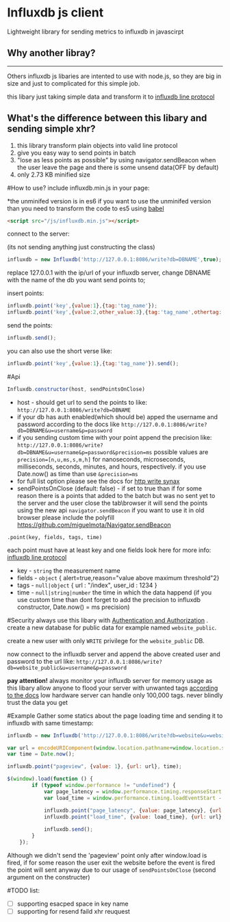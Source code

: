 # Influxdb js client
Lightweight library for sending metrics to influxdb in javascirpt

## Why another libray?
----------
Others influxdb js libaries are intented to use with node.js, so they are big in size and just to complicated for this simple job.

this libary just taking simple data and transform it to [influxdb line protocol](https://docs.influxdata.com/influxdb/v0.13/write_protocols/line/)

## What's the difference between this libary and sending simple xhr?

 1. this library transform plain objects into valid line protocol
 2. give you easy way to send points in batch
 3. "lose as less points as possible" by using navigator.sendBeacon when the user leave the page and there is some unsend data(OFF by default)
 4. only 2.73 KB minified size

#How to use?
include influxdb.min.js in your page:

*the unminifed version is in es6 if you want to use the unminifed version than you need to transform the code to es5 using [babel](https://babeljs.io/repl/)
```html
<script src="/js/influxdb.min.js"></script>
```

connect to the server:

(its not sending anything just constructing the class)
```javascript
influxdb = new Influxdb('http://127.0.0.1:8086/write?db=DBNAME',true);
```
replace 127.0.0.1 with the ip/url of your influxdb server, change DBNAME with the name of the db you want send points to;

insert points:
```javascript
influxdb.point('key',{value:1},{tag:'tag_name'});
influxdb.point('key',{value:2,other_value:3},{tag:'tag_name',othertag:'some_value'});
```
send the points:

```javascript
influxdb.send();
```


you can also use the short verse like:

```javascript
influxdb.point('key',{value:1},{tag:'tag_name'}).send();
```

#Api

```javascript
Influxdb.constructor(host, sendPointsOnClose)
```

 - host - should get url to send the points to like: `http://127.0.0.1:8086/write?db=DBNAME`
  - if your db has auth enabled(which should be) apped the username and password according to the docs like `http://127.0.0.1:8086/write?db=DBNAME&u=username&p=password`
  - if you sending custom time with your point append the precision like:
 `http://127.0.0.1:8086/write?db=DBNAME&u=username&p=password&precision=ms` possible values are `precision=[n,u,ms,s,m,h]` for nanoseconds, microseconds, milliseconds, seconds, minutes, and hours, respectively. if you use Date.now() as time than use `&precision=ms`
 - for full list option please see the docs for [http write synax](https://docs.influxdata.com/influxdb/v0.13/write_protocols/write_syntax/#http)
 - sendPointsOnClose (default: false) - if set to true than if for some reason there is a points that added to the batch but was no sent yet to the server and the user close the tab\browser it will send the points using the new api `navigator.sendBeacon` if you want to use it in old browser please include the polyfill https://github.com/miguelmota/Navigator.sendBeacon 
 


````.point(key, fields, tags, time)````

each point must have at least key and one fields look here for more info: [influxdb line protocol](https://docs.influxdata.com/influxdb/v0.13/write_protocols/line/)

 - key - `string` the measurement name
 - fields - `object` { alert=true,reason="value above maximum threshold"2}
 - tags - `null|object` { url : "/index", user_id : 1234 }
 - time - `null|string|number` the time in which the data happend (if you use custom time than dont forget to add the precision to influxdb constructor, Date.now() = ms precision)

#Security
always use this libary with [Authentication and Authorization](https://docs.influxdata.com/influxdb/v0.13/administration/authentication_and_authorization/) .
create a new database for public data for example named `website_public`.

create a new user with only `WRITE` privilege for the `website_public` DB.

now connect to the influxdb server and append the above created user and password to the url like:
`http://127.0.0.1:8086/write?db=website_public&u=username&p=password`

**pay attention!** always monitor your influxdb server for memory usage as this libary allow anyone to flood your server with unwanted tags [according to the docs](https://docs.influxdata.com/influxdb/v0.13/guides/hardware_sizing/) low hardware server can handle only 100,000 tags.
never blindly trust the data you get

 
#Example
Gather some statics about the page loading time and sending it to influxdb with same timestamp:
```javascript
influxdb = new Influxdb('http://127.0.0.1:8086/write?db=website&u=website_public&p=12341234&precision=ms',true);

var url = encodeURIComponent(window.location.pathname+window.location.search);
var time = Date.now();

influxdb.point("pageview", {value: 1}, {url: url}, time);

$(window).load(function () {
        if (typeof window.performance != "undefined") {
            var page_latency = window.performance.timing.responseStart - window.performance.timing.connectStart;
            var load_time = window.performance.timing.loadEventStart - window.performance.timing.navigationStart;

            influxdb.point("page_latency", {value: page_latency}, {url: url}, time);
            influxdb.point("load_time", {value: load_time}, {url: url}, time);
            
            influxdb.send();
        }
    });
```

Although we didn't send the 'pageview' point only after window.load is fired, if for some reason the user exit the website before the event is fired the point will sent anyway due to our usage of `sendPointsOnClose` (second argument on the constructer)

#TODO list:
- [ ] supporting esacped space in key name
- [ ] supporting for resend faild xhr reuquest
